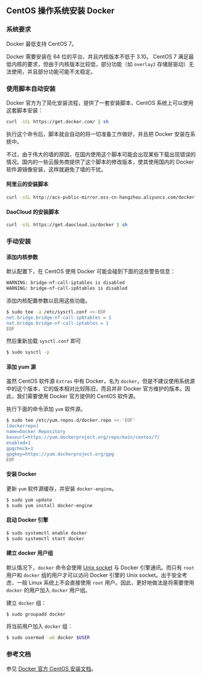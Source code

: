 ## CentOS 操作系统安装 Docker

### 系统要求

Docker 最低支持 CentOS 7。

Docker 需要安装在 64 位的平台，并且内核版本不低于 3.10。 CentOS 7 满足最低内核的要求，但由于内核版本比较低，部分功能（如 `overlay2` 存储层驱动）无法使用，并且部分功能可能不太稳定。

### 使用脚本自动安装

Docker 官方为了简化安装流程，提供了一套安装脚本，CentOS 系统上可以使用这套脚本安装：

```bash
curl -sSL https://get.docker.com/ | sh
```

执行这个命令后，脚本就会自动的将一切准备工作做好，并且把 Docker 安装在系统中。

不过，由于伟大的墙的原因，在国内使用这个脚本可能会出现某些下载出现错误的情况。国内的一些云服务商提供了这个脚本的修改版本，使其使用国内的 Docker 软件源镜像安装，这样就避免了墙的干扰。

#### 阿里云的安装脚本

```bash
curl -sSL http://acs-public-mirror.oss-cn-hangzhou.aliyuncs.com/docker-engine/internet | sh -
```

#### DaoCloud 的安装脚本

```bash
curl -sSL https://get.daocloud.io/docker | sh
```

### 手动安装

#### 添加内核参数

默认配置下，在 CentOS 使用 Docker 可能会碰到下面的这些警告信息：

```bash
WARNING: bridge-nf-call-iptables is disabled
WARNING: bridge-nf-call-ip6tables is disabled
```

添加内核配置参数以启用这些功能。

```bash
$ sudo tee -a /etc/sysctl.conf <<-EOF
net.bridge.bridge-nf-call-ip6tables = 1
net.bridge.bridge-nf-call-iptables = 1
EOF
```

然后重新加载 `sysctl.conf` 即可

```bash
$ sudo sysctl -p
```

#### 添加 yum 源

虽然 CentOS 软件源 `Extras` 中有 Docker，名为 `docker`，但是不建议使用系统源中的这个版本，它的版本相对比较陈旧，而且并非 Docker 官方维护的版本。因此，我们需要使用 Docker 官方提供的 CentOS 软件源。

执行下面的命令添加 `yum` 软件源。

```bash
$ sudo tee /etc/yum.repos.d/docker.repo <<-'EOF'
[dockerrepo]
name=Docker Repository
baseurl=https://yum.dockerproject.org/repo/main/centos/7/
enabled=1
gpgcheck=1
gpgkey=https://yum.dockerproject.org/gpg
EOF
```

#### 安装 Docker

更新 `yum` 软件源缓存，并安装 `docker-engine`。

```bash
$ sudo yum update
$ sudo yum install docker-engine
```

#### 启动 Docker 引擎

```bash
$ sudo systemctl enable docker
$ sudo systemctl start docker
```

#### 建立 docker 用户组

默认情况下，`docker` 命令会使用 [Unix socket](https://en.wikipedia.org/wiki/Unix_domain_socket) 与 Docker 引擎通讯。而只有 `root` 用户和 `docker` 组的用户才可以访问 Docker 引擎的 Unix socket。出于安全考虑，一般 Linux 系统上不会直接使用 `root` 用户。因此，更好地做法是将需要使用 `docker` 的用户加入 `docker` 用户组。

建立 `docker` 组：

```bash
$ sudo groupadd docker
```

将当前用户加入 `docker` 组：

```bash
$ sudo usermod -aG docker $USER
```

### 参考文档

参见 [Docker 官方 CentOS 安装文档](https://docs.docker.com/engine/installation/linux/centos/)。
